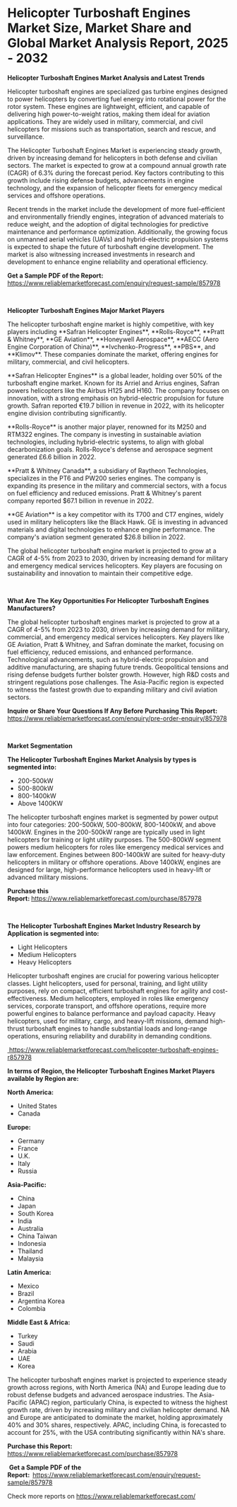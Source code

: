 <p><h1>Helicopter Turboshaft Engines Market Size, Market Share and Global Market Analysis Report, 2025 - 2032</h1></p><p><strong>Helicopter Turboshaft Engines Market Analysis and Latest Trends</strong></p>
<p><p>Helicopter turboshaft engines are specialized gas turbine engines designed to power helicopters by converting fuel energy into rotational power for the rotor system. These engines are lightweight, efficient, and capable of delivering high power-to-weight ratios, making them ideal for aviation applications. They are widely used in military, commercial, and civil helicopters for missions such as transportation, search and rescue, and surveillance.</p><p>The Helicopter Turboshaft Engines Market is experiencing steady growth, driven by increasing demand for helicopters in both defense and civilian sectors. The market is expected to grow at a compound annual growth rate (CAGR) of 6.3% during the forecast period. Key factors contributing to this growth include rising defense budgets, advancements in engine technology, and the expansion of helicopter fleets for emergency medical services and offshore operations.</p><p>Recent trends in the market include the development of more fuel-efficient and environmentally friendly engines, integration of advanced materials to reduce weight, and the adoption of digital technologies for predictive maintenance and performance optimization. Additionally, the growing focus on unmanned aerial vehicles (UAVs) and hybrid-electric propulsion systems is expected to shape the future of turboshaft engine development. The market is also witnessing increased investments in research and development to enhance engine reliability and operational efficiency.</p></p>
<p><strong>Get a Sample PDF of the Report:&nbsp;</strong> <a href="https://www.reliablemarketforecast.com/enquiry/request-sample/857978?utm_campaign=1080&utm_medium=2&utm_source=Github&utm_content=ia&utm_term=22012025&utm_id=helicopter-turboshaft-engines">https://www.reliablemarketforecast.com/enquiry/request-sample/857978</a></p>
<p>&nbsp;</p>
<p><strong>Helicopter Turboshaft Engines Major Market Players</strong></p>
<p><p>The helicopter turboshaft engine market is highly competitive, with key players including **Safran Helicopter Engines**, **Rolls-Royce**, **Pratt & Whitney**, **GE Aviation**, **Honeywell Aerospace**, **AECC (Aero Engine Corporation of China)**, **Ivchenko-Progress**, **PBS**, and **Klimov**. These companies dominate the market, offering engines for military, commercial, and civil helicopters.</p><p>**Safran Helicopter Engines** is a global leader, holding over 50% of the turboshaft engine market. Known for its Arriel and Arrius engines, Safran powers helicopters like the Airbus H125 and H160. The company focuses on innovation, with a strong emphasis on hybrid-electric propulsion for future growth. Safran reported €19.7 billion in revenue in 2022, with its helicopter engine division contributing significantly.</p><p>**Rolls-Royce** is another major player, renowned for its M250 and RTM322 engines. The company is investing in sustainable aviation technologies, including hybrid-electric systems, to align with global decarbonization goals. Rolls-Royce's defense and aerospace segment generated £6.6 billion in 2022.</p><p>**Pratt & Whitney Canada**, a subsidiary of Raytheon Technologies, specializes in the PT6 and PW200 series engines. The company is expanding its presence in the military and commercial sectors, with a focus on fuel efficiency and reduced emissions. Pratt & Whitney's parent company reported $67.1 billion in revenue in 2022.</p><p>**GE Aviation** is a key competitor with its T700 and CT7 engines, widely used in military helicopters like the Black Hawk. GE is investing in advanced materials and digital technologies to enhance engine performance. The company's aviation segment generated $26.8 billion in 2022.</p><p>The global helicopter turboshaft engine market is projected to grow at a CAGR of 4-5% from 2023 to 2030, driven by increasing demand for military and emergency medical services helicopters. Key players are focusing on sustainability and innovation to maintain their competitive edge.</p></p>
<p>&nbsp;</p>
<p><strong>What Are The Key Opportunities For Helicopter Turboshaft Engines Manufacturers?</strong></p>
<p><p>The global helicopter turboshaft engines market is projected to grow at a CAGR of 4-5% from 2023 to 2030, driven by increasing demand for military, commercial, and emergency medical services helicopters. Key players like GE Aviation, Pratt & Whitney, and Safran dominate the market, focusing on fuel efficiency, reduced emissions, and enhanced performance. Technological advancements, such as hybrid-electric propulsion and additive manufacturing, are shaping future trends. Geopolitical tensions and rising defense budgets further bolster growth. However, high R&D costs and stringent regulations pose challenges. The Asia-Pacific region is expected to witness the fastest growth due to expanding military and civil aviation sectors.</p></p>
<p><strong>Inquire or Share Your Questions If Any Before Purchasing This Report:</strong> <a href="https://www.reliablemarketforecast.com/enquiry/pre-order-enquiry/857978?utm_campaign=1080&utm_medium=2&utm_source=Github&utm_content=ia&utm_term=22012025&utm_id=helicopter-turboshaft-engines">https://www.reliablemarketforecast.com/enquiry/pre-order-enquiry/857978</a></p>
<p>&nbsp;</p>
<p><strong>Market Segmentation</strong></p>
<p><strong>The Helicopter Turboshaft Engines Market Analysis by types is segmented into:</strong></p>
<p><ul><li>200-500kW</li><li>500-800kW</li><li>800-1400kW</li><li>Above 1400KW</li></ul></p>
<p><p>The helicopter turboshaft engines market is segmented by power output into four categories: 200-500kW, 500-800kW, 800-1400kW, and above 1400kW. Engines in the 200-500kW range are typically used in light helicopters for training or light utility purposes. The 500-800kW segment powers medium helicopters for roles like emergency medical services and law enforcement. Engines between 800-1400kW are suited for heavy-duty helicopters in military or offshore operations. Above 1400kW, engines are designed for large, high-performance helicopters used in heavy-lift or advanced military missions.</p></p>
<p><strong>Purchase this Report:&nbsp;</strong><a href="https://www.reliablemarketforecast.com/purchase/857978?utm_campaign=1080&utm_medium=2&utm_source=Github&utm_content=ia&utm_term=22012025&utm_id=helicopter-turboshaft-engines">https://www.reliablemarketforecast.com/purchase/857978</a></p>
<p>&nbsp;</p>
<p><strong>The Helicopter Turboshaft Engines Market Industry Research by Application is segmented into:</strong></p>
<p><ul><li>Light Helicopters</li><li>Medium Helicopters</li><li>Heavy Helicopters</li></ul></p>
<p><p>Helicopter turboshaft engines are crucial for powering various helicopter classes. Light helicopters, used for personal, training, and light utility purposes, rely on compact, efficient turboshaft engines for agility and cost-effectiveness. Medium helicopters, employed in roles like emergency services, corporate transport, and offshore operations, require more powerful engines to balance performance and payload capacity. Heavy helicopters, used for military, cargo, and heavy-lift missions, demand high-thrust turboshaft engines to handle substantial loads and long-range operations, ensuring reliability and durability in demanding conditions.</p></p>
<p><a href="https://www.reliablemarketforecast.com/helicopter-turboshaft-engines-r857978?utm_campaign=1080&utm_medium=2&utm_source=Github&utm_content=ia&utm_term=22012025&utm_id=helicopter-turboshaft-engines">&nbsp;https://www.reliablemarketforecast.com/helicopter-turboshaft-engines-r857978</a></p>
<p><strong>In terms of Region, the Helicopter Turboshaft Engines Market Players available by Region are:</strong></p>
<p>
    <p> <strong> North America: </strong>
        <ul>
            <li>United States</li>
            <li>Canada</li>
        </ul>
        </p> 
    <p> <strong> Europe: </strong>
        <ul>
            <li>Germany</li>
            <li>France</li>
            <li>U.K.</li>
            <li>Italy</li>
            <li>Russia</li>
        </ul>
        </p> 
    <p> <strong> Asia-Pacific: </strong>
        <ul>
            <li>China</li>
            <li>Japan</li>
            <li>South Korea</li>
            <li>India</li>
            <li>Australia</li>
            <li>China Taiwan</li>
            <li>Indonesia</li>
            <li>Thailand</li>
            <li>Malaysia</li>
        </ul>
        </p> 
    <p> <strong> Latin America: </strong>
        <ul>
            <li>Mexico</li>
            <li>Brazil</li>
            <li>Argentina Korea</li>
            <li>Colombia</li>
        </ul>
        </p> 
    <p> <strong> Middle East & Africa: </strong>
        <ul>
            <li>Turkey</li>
            <li>Saudi</li>
            <li>Arabia</li>
            <li>UAE</li>
            <li>Korea</li>
        </ul>
    </p>
    </p>
<p><p>The helicopter turboshaft engines market is projected to experience steady growth across regions, with North America (NA) and Europe leading due to robust defense budgets and advanced aerospace industries. The Asia-Pacific (APAC) region, particularly China, is expected to witness the highest growth rate, driven by increasing military and civilian helicopter demand. NA and Europe are anticipated to dominate the market, holding approximately 40% and 30% shares, respectively. APAC, including China, is forecasted to account for 25%, with the USA contributing significantly within NA's share.</p></p>
<p><strong>Purchase this Report: </strong><a href="https://www.reliablemarketforecast.com/purchase/857978?utm_campaign=1080&utm_medium=2&utm_source=Github&utm_content=ia&utm_term=22012025&utm_id=helicopter-turboshaft-engines">https://www.reliablemarketforecast.com/purchase/857978</a></p>
<p>&nbsp;<strong>Get a Sample PDF of the Report:&nbsp;&nbsp;</strong><a href="https://www.reliablemarketforecast.com/enquiry/request-sample/857978?utm_campaign=1080&utm_medium=2&utm_source=Github&utm_content=ia&utm_term=22012025&utm_id=helicopter-turboshaft-engines">https://www.reliablemarketforecast.com/enquiry/request-sample/857978</a></p>
<p><strong></strong></p>
<p>Check more reports on <a href="https://www.reliablemarketforecast.com/?utm_campaign=1080&utm_medium=2&utm_source=Github&utm_content=ia&utm_term=22012025&utm_id=helicopter-turboshaft-engines">https://www.reliablemarketforecast.com/</a></p>